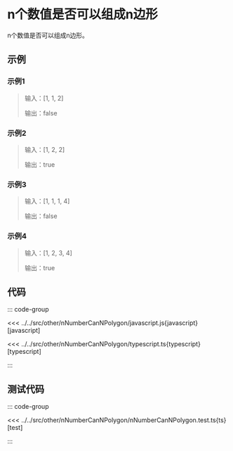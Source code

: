 # n个数值是否可以组成n边形

n个数值是否可以组成n边形。

## 示例

### 示例1

> 输入：[1, 1, 2]
>
> 输出：false

### 示例2

> 输入：[1, 2, 2]
>
> 输出：true

### 示例3

> 输入：[1, 1, 1, 4]
>
> 输出：false

### 示例4

> 输入：[1, 2, 3, 4]
>
> 输出：true

## 代码

::: code-group

<<< ../../src/other/nNumberCanNPolygon/javascript.js{javascript} [javascript]

<<< ../../src/other/nNumberCanNPolygon/typescript.ts{typescript} [typescript]

:::

## 测试代码

::: code-group

<<< ../../src/other/nNumberCanNPolygon/nNumberCanNPolygon.test.ts{ts} [test]

:::
